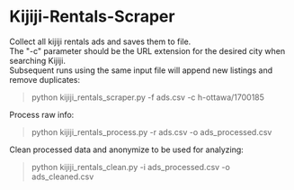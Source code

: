 # Kijiji-Rentals-Scraper  

Collect all kijiji rentals ads and saves them to file.  
The "-c" parameter should be the URL extension for the desired city when searching Kijiji.   
Subsequent runs using the same input file will append new listings and remove duplicates:  

> python kijiji_rentals_scraper.py -f ads.csv -c h-ottawa/1700185    

Process raw info:  

> python kijiji_rentals_process.py -r ads.csv -o ads_processed.csv  
  
Clean processed data and anonymize to be used for analyzing:  
  
> python kijiji_rentals_clean.py -i ads_processed.csv -o ads_cleaned.csv
